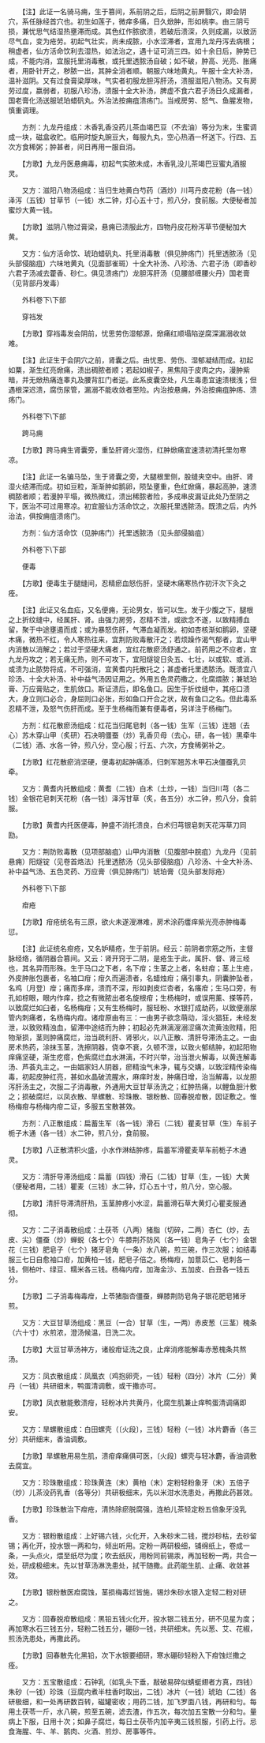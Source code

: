 <!-- { "loadSidebar": true } -->
　　【注】此证一名骑马痈，生于篡间，系前阴之后，后阴之前屏翳穴，即会阴穴，系任脉经首穴也。初生如莲子，微痒多痛，日久焮肿，形如桃李。由三阴亏损，兼忧思气结湿热壅滞而成。其色红作脓欲溃，若破后溃深，久则成漏，以致沥尽气血，变为疮劳。初起气壮实，尚未成脓，小水涩滞者，宜用九龙丹泻去病根；稍虚者，仙方活命饮利去湿热，如法治之，遇十证可消三四。如十余日后，肿势已成，不能内消，宜服托里消毒散，或托里透脓汤自破；如不破，肿高、光亮、胀痛者，用卧针开之，秽脓一出，其肿全消者顺。朝服六味地黄丸，午服十全大补汤，温补滋阴。又有过食膏梁厚味，气实者初服龙胆泻肝汤，溃服滋阳八物汤。又有房劳过度，嬴弱者，初服八珍汤，溃服十全大补汤，脾虚不食六君子汤日久成漏者，国老膏化汤送服琥珀蜡矾丸。外治法按痈疽溃疡门。当戒房劳、怒气、鱼腥发物，慎重调理。

　　方剂：九龙丹组成：木香乳香没药儿茶血竭巴豆（不去油）等分为末，生蜜调成一块，磁盒收贮。临用时旋丸豌豆大，每服九丸，空心热酒一杯送下。行四、五次方食稀粥；肿甚者，间日再用一服自消。

　　【方歌】九龙丹医悬痈毒，初起气实脓未成，木香乳没儿茶竭巴豆蜜丸酒服灵。

　　又方：滋阳八物汤组成：当归生地黄白芍药（酒炒）川芎丹皮花粉（各一钱）泽泻（五钱）甘草节（一钱）水二钟，灯心五十寸，煎八分，食前服。大便秘者加蜜炒大黄一钱。

　　【方歌】滋阴八物过膏梁，悬痈已溃服此方，四物丹皮花粉泻草节便秘加大黄。

　　又方：仙方活命饮、琥珀蜡矾丸、托里消毒散（俱见肿疡门）托里透脓汤（见头部侵脑疽）六味地黄丸（见面部雀斑）十全大补汤、八珍汤、六君子汤（即香砂六君子汤减去藿香、砂仁。俱见溃疡门）龙胆泻肝汤（见腰部缠腰火丹）国老膏（见背部丹发毒）

　　外科卷下\下部

　　穿裆发

　　【方歌】穿裆毒发会阴前，忧思劳伤湿郁源，焮痛红顺塌陷逆腐深漏溺收敛难。

　　【注】此证生于会阴穴之前，肾囊之后。由忧思、劳伤、湿郁凝结而成。初起如粟，渐生红亮焮痛，溃出稠脓者顺；若起如椒子，黑焦陷于皮肉之内，漫肿紫暗，并无焮热痛连睾丸及腰背肛门者逆。此系皮囊空处，凡生毒患宜速溃根浅；但遇根深迟溃，腐伤尿管，漏溺不能收敛者至险。内治按悬痈，外治按痈疽肿疡、溃疡门。

　　外科卷下\下部

　　跨马痈

　　【方歌】跨马痈生肾囊旁，重坠肝肾火湿伤，红肿焮痛宜速溃初清托里勿寒凉。

　　【注】此证一名骗马坠，生于肾囊之旁，大腿根里侧，股缝夹空中。由肝、肾湿火结滞而成。初如豆粒，渐渐肿如鹅卵，陨坠壅重，色红焮痛，暴起高肿，速溃稠脓者顺；若漫肿平塌，微热微红，溃出稀脓者险，多成串皮漏证此处乃至阴之下，医治不可过用寒凉。初宜服仙方活命饮之，次服托里透脓汤。既溃之后，内外治法，俱按痈疽溃疡门。

　　方剂：仙方活命饮（见肿疡门）托里透脓汤（见头部侵脑疽）

　　外科卷下\下部

　　便毒

　　【方歌】便毒生于腿缝间，忍精瘀血怒伤肝，坚硬木痛寒热作初汗次下灸之痊。

　　【注】此证又名血疝，又名便痈，无论男女，皆可以生。发于少腹之下，腿根之上折纹缝中，经属肝、肾。由强力房劳，忍精不泄，或欲念不遂，以致精搏血留，聚于中途壅遏而成；或为暴怒伤肝，气滞血凝而发。初如杏核渐如鹅卵，坚硬木痛，微热不红，令人寒热往来，宜荆防败毒散汗之；若烦躁作渴气郁者，宜山甲内消散以消解之；若过于坚硬大痛者，宜红花散瘀汤舒通之。前药用之不应者，宜九龙丹攻之；若无痛无热，则不可攻下，宜阳燧锭日灸五、七壮，以或软、或消、或溃为止脓势将成，不可强消，宜黄耆内托散托之；甚虚者托里透脓汤。既溃宜八珍汤、十全大补汤、补中益气汤因证用之。外用五色灵药撒之，化腐煨脓；兼琥珀膏、万应膏贴之，生肌敛口。斯证溃后，即名鱼口。因生于折纹缝中，其疮口溃大，身立则口必合，身屈则口必张，形如鱼口开合之状，故有鱼口之名。但此毒系忍精不泄，及怒气伤肝而成。至于生杨梅而兼有便毒者，另详注于杨梅门。

　　方剂：红花散瘀汤组成：红花当归尾皂刺（各一钱）生军（三钱）连翘（去心）苏木穿山甲（炙研）石决明僵蚕（炒）乳香贝母（去心，研，各一钱）黑牵牛（二钱）酒、水各一钟，煎八分，空心服；行五、六次，方食稀粥补之。

　　【方歌】红花散瘀消坚硬，便毒初起肿痛添，归刺军翘苏木甲石决僵蚕乳贝牵。

　　又方：黄耆内托散组成：黄耆（二钱）白术（土炒，一钱）当归川芎（各二钱）金银花皂刺天花粉（各一钱）泽泻甘草（炙，各五分）水二钟，煎八分，食前服。

　　【方歌】黄耆内托医便毒，肿盛不消托溃良，白术归芎银皂刺天花泻草刀同劻。

　　又方：荆防败毒散（见项部脑疽）山甲内消散（见腹部中脘疽）九龙丹（见前悬痈）阳燧锭（见卷首烙法）托里透脓汤（见头部侵脑疽）八珍汤、十全大补汤、补中益气汤、五色灵药、万应膏（俱见肿疡门）琥珀膏（见头部发际疮）

　　外科卷下\下部

　　疳疮

　　【方歌】疳疮统名有三原，欲火未遂溲淋难，房术涂药癗痒紫光亮赤肿梅毒愆。

　　【注】此证统名疳疮，又名妒精疮，生于前阴。经云：前阴者宗筋之所，主督脉经络，循阴器合篡间。又云：肾开窍于二阴，是疮生于此，属肝、督、肾三经也，其名异而形殊。生于马口之下者，名下疳；生茎之上者，名蛀疳；茎上生疮，外皮肿胀包裹者，名袖口疳；疳久而遍溃者，名蜡烛疳；痛引睾丸，阴囊肿坠者，名鸡〔月登〕疳；痛而多痒，溃而不深，形如剥皮烂杏者，名瘙疳；生马口旁，有孔如棕眼，眼内作痒，捻之有微脓出者名旋根疳；生杨梅时，或误用薰、搽等药，以致腐烂如臼者，名杨梅疳；又有生杨梅时，服轻粉、水银打成劫药，以致便溺尿管内刺痛者，名杨梅内疳。诸疳原由有三：一由男子欲念萌动，淫火猖狂，未经发泄，以致败精浊血，留滞中途结而为肿；初起必先淋漓溲溺涩痛次流黄浊败精，阳物渐损，茎则肿痛腐烂，治当疏利肝、肾邪火，以八正散、清肝导滞汤主之。一由房术热药，涂抹玉茎，洗擦阴器，侥幸不衰，久顿不泄，以致火郁结肿，初起阳物痒痛坚硬，渐生疙瘩，色紫腐烂血水淋漓，不时兴举，治当泄火解毒，以黄连解毒汤、芦荟丸主之。一由娼家妇人阴器，瘀精浊气未净，辄与交媾，以致淫精传染梅毒，初起皮肿红亮，甚如水晶破流腥水，麻痒时发，肿痛日增，治当解毒，以龙胆泻肝汤主之，次服二子消毒散，外通用大豆甘草汤洗之；红肿热痛，以鲤鱼胆汁敷之；损破腐烂，以凤衣散、旱螺散、珍珠散、银粉散、回春脱疳散，因证敷之。惟杨梅疳与杨梅内疳二证，多服五宝散甚效。

　　方剂：八正散组成：扁蓄生军（各一钱）滑石（二钱）瞿麦甘草（生）车前子栀子木通（各一钱）水二钟，煎八分，食前服。

　　【方歌】八正散清积火盛，小水作淋结肿疼，扁蓄军滑瞿麦草车前栀子木通灵。

　　又方：清肝导滞汤组成：扁蓄（四钱）滑石（二钱）甘草（生，一钱）大黄（便秘者用，二钱）瞿麦（三钱）水二钟，灯心五十寸，煎八分，空心服。

　　【方歌】清肝导滞清肝热，玉茎肿疼小水涩，扁蓄滑石草大黄灯心瞿麦服通彻。

　　又方：二子消毒散组成：土茯苓（八两）猪脂（切碎，二两）杏仁（炒，去皮、尖）僵蚕（炒）蝉蜕（各七个）牛膝荆芥防风（各一钱）皂角子（七个）金银花（三钱）肥皂子（七个）猪牙皂角（一条）水八碗，煎三碗，作三次服；如结毒服三七日自愈袖口疳，加黄柏一钱，肥皂子倍之。杨梅疳，加薏苡仁、皂刺各一钱，侧柏叶、绿豆、糯米各三钱。杨梅内疳，加海金沙、五加皮、白丑各一钱五分。

　　【方歌】二子消毒梅毒疳，上苓猪脂杏僵蚕，蝉膝荆防皂角子银花肥皂猪牙煎。

　　又方：大豆甘草汤组成：黑豆（一合）甘草（生，一两）赤皮葱（三茎）槐条（六十寸）水煎浓，澄汤候温，日洗二次。

　　【方歌】大豆甘草汤神方，诸般疳证洗之良，止痒消疼能解毒赤葱槐条共熬汤。

　　又方：凤衣散组成：凤凰衣（鸡抱卵壳，一钱）轻粉（四分）冰片（二分）黄丹（一钱）共研细末，鸭蛋清调敷，或干撒亦可。

　　【方歌】凤衣散能敷溃疳，轻粉冰片共黄丹，化腐生肌兼止痒鸭蛋清调痛即安。

　　又方：旱螺散组成：白田螺壳（〔火段〕，三钱）轻粉（一钱）冰片麝香（各三分）共研细末，香油调敷。

　　【方歌】旱螺散用易生肌，溃疳痒痛俱可医，〔火段〕螺壳与轻冰麝，香油调敷去腐宜。

　　又方：珍珠散组成：珍珠黄连（末）黄柏（末）定粉轻粉象牙（末）五倍子（炒）儿茶没药乳香（各等分）共研极细末，先以米泔水洗患处，再撒此药甚效。

　　【方歌】珍珠散治下疳疮，清热除瘀脱腐强，连柏儿茶轻定粉五倍象牙没乳香。

　　又方：银粉散组成：上好锡六钱，火化开，入朱砂末二钱，搅炒砂枯，去砂留锡；再化开，投水银一两和匀，倾出听用。定粉一两研极细，铺绵纸上，卷成一条，一头点火，煨至纸尽为度；吹去纸灰，用粉同前锡汞，再加轻粉一两，共合一处，研成极细末。先以甘草汤淋洗患处，拭干随撒。此药能生肌、止痛、收敛甚效。

　　【方歌】银粉散医疳腐蚀，茎损梅毒烂皆施，锡炒朱砂水银入定轻二粉对研之。

　　又方：回春脱疳散组成：黑铅五钱火化开，投水银二钱五分，研不见星为度；再加寒水石三钱五分，轻粉二钱五分，硼砂一钱，共研细末。先以葱、艾、花椒，煎汤洗患处，再撒此药。

　　【方歌】回春散先化黑铅，次下水银要细研，寒水硼砂轻粉入下疳蚀烂撒之痊。

　　又方：五宝散组成：石钟乳（如乳头下垂，敲破易碎似蜻蜓翅者方真，四钱）朱砂（一钱）珍珠（豆腐内煮半柱香时取出，二钱）冰片（一钱）琥珀（二钱）各研极细，和一处再研数百转，磁罐密收；用药二钱，加飞罗面八钱，再研和匀。每用土茯苓一斤，水八碗，煎至五碗，滤去渣，作五次，每次加五宝散一分和匀。量病上下服，日用十次；如鼻子腐烂，每日土茯苓内加辛夷三钱煎服，引药上行。忌食海腥、牛、羊、鹅肉、火酒、煎炒、房事等件。

